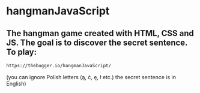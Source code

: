 # hangmanJavaScript
## The hangman game created with HTML, CSS and JS. The goal is to discover the secret sentence. To play:
```bash
https://thebugger.io/hangmanJavaScript/
```
(you can ignore Polish letters (ą, ć, ę, ł etc.) the secret sentence is in English)
